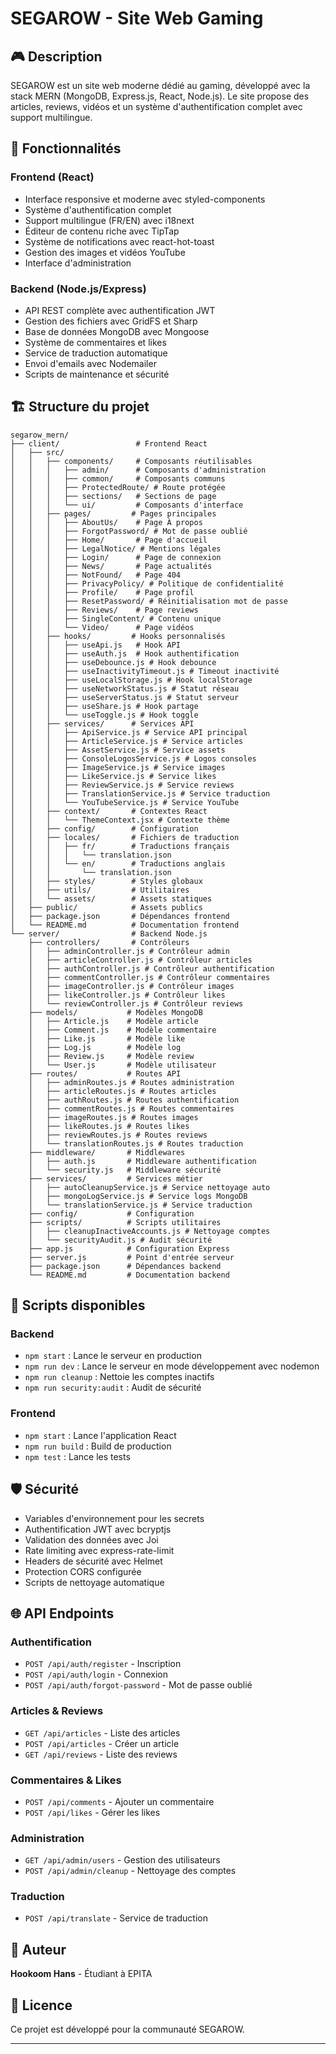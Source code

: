 # SEGAROW - Site Web Gaming

## 🎮 Description
SEGAROW est un site web moderne dédié au gaming, développé avec la stack MERN (MongoDB, Express.js, React, Node.js). Le site propose des articles, reviews, vidéos et un système d'authentification complet avec support multilingue.

## 🚀 Fonctionnalités

### Frontend (React)
- Interface responsive et moderne avec styled-components
- Système d'authentification complet
- Support multilingue (FR/EN) avec i18next
- Éditeur de contenu riche avec TipTap
- Système de notifications avec react-hot-toast
- Gestion des images et vidéos YouTube
- Interface d'administration

### Backend (Node.js/Express)
- API REST complète avec authentification JWT
- Gestion des fichiers avec GridFS et Sharp
- Base de données MongoDB avec Mongoose
- Système de commentaires et likes
- Service de traduction automatique
- Envoi d'emails avec Nodemailer
- Scripts de maintenance et sécurité



## 🏗️ Structure du projet

```
segarow_mern/
├── client/                 # Frontend React
│   ├── src/
│   │   ├── components/     # Composants réutilisables
│   │   │   ├── admin/      # Composants d'administration
│   │   │   ├── common/     # Composants communs
│   │   │   ├── ProtectedRoute/ # Route protégée
│   │   │   ├── sections/   # Sections de page
│   │   │   └── ui/         # Composants d'interface
│   │   ├── pages/         # Pages principales
│   │   │   ├── AboutUs/    # Page À propos
│   │   │   ├── ForgotPassword/ # Mot de passe oublié
│   │   │   ├── Home/       # Page d'accueil
│   │   │   ├── LegalNotice/ # Mentions légales
│   │   │   ├── Login/      # Page de connexion
│   │   │   ├── News/       # Page actualités
│   │   │   ├── NotFound/   # Page 404
│   │   │   ├── PrivacyPolicy/ # Politique de confidentialité
│   │   │   ├── Profile/    # Page profil
│   │   │   ├── ResetPassword/ # Réinitialisation mot de passe
│   │   │   ├── Reviews/    # Page reviews
│   │   │   ├── SingleContent/ # Contenu unique
│   │   │   └── Video/      # Page vidéos
│   │   ├── hooks/         # Hooks personnalisés
│   │   │   ├── useApi.js   # Hook API
│   │   │   ├── useAuth.js  # Hook authentification
│   │   │   ├── useDebounce.js # Hook debounce
│   │   │   ├── useInactivityTimeout.js # Timeout inactivité
│   │   │   ├── useLocalStorage.js # Hook localStorage
│   │   │   ├── useNetworkStatus.js # Statut réseau
│   │   │   ├── useServerStatus.js # Statut serveur
│   │   │   ├── useShare.js # Hook partage
│   │   │   └── useToggle.js # Hook toggle
│   │   ├── services/      # Services API
│   │   │   ├── ApiService.js # Service API principal
│   │   │   ├── ArticleService.js # Service articles
│   │   │   ├── AssetService.js # Service assets
│   │   │   ├── ConsoleLogosService.js # Logos consoles
│   │   │   ├── ImageService.js # Service images
│   │   │   ├── LikeService.js # Service likes
│   │   │   ├── ReviewService.js # Service reviews
│   │   │   ├── TranslationService.js # Service traduction
│   │   │   └── YouTubeService.js # Service YouTube
│   │   ├── context/       # Contextes React
│   │   │   └── ThemeContext.jsx # Contexte thème
│   │   ├── config/        # Configuration
│   │   ├── locales/       # Fichiers de traduction
│   │   │   ├── fr/        # Traductions français
│   │   │   │   └── translation.json
│   │   │   └── en/        # Traductions anglais
│   │   │       └── translation.json
│   │   ├── styles/        # Styles globaux
│   │   ├── utils/         # Utilitaires
│   │   └── assets/        # Assets statiques
│   ├── public/            # Assets publics
│   ├── package.json       # Dépendances frontend
│   └── README.md          # Documentation frontend
└── server/                # Backend Node.js
    ├── controllers/       # Contrôleurs
    │   ├── adminController.js # Contrôleur admin
    │   ├── articleController.js # Contrôleur articles
    │   ├── authController.js # Contrôleur authentification
    │   ├── commentController.js # Contrôleur commentaires
    │   ├── imageController.js # Contrôleur images
    │   ├── likeController.js # Contrôleur likes
    │   └── reviewController.js # Contrôleur reviews
    ├── models/           # Modèles MongoDB
    │   ├── Article.js    # Modèle article
    │   ├── Comment.js    # Modèle commentaire
    │   ├── Like.js       # Modèle like
    │   ├── Log.js        # Modèle log
    │   ├── Review.js     # Modèle review
    │   └── User.js       # Modèle utilisateur
    ├── routes/           # Routes API
    │   ├── adminRoutes.js # Routes administration
    │   ├── articleRoutes.js # Routes articles
    │   ├── authRoutes.js # Routes authentification
    │   ├── commentRoutes.js # Routes commentaires
    │   ├── imageRoutes.js # Routes images
    │   ├── likeRoutes.js # Routes likes
    │   ├── reviewRoutes.js # Routes reviews
    │   └── translationRoutes.js # Routes traduction
    ├── middleware/       # Middlewares
    │   ├── auth.js       # Middleware authentification
    │   └── security.js   # Middleware sécurité
    ├── services/         # Services métier
    │   ├── autoCleanupService.js # Service nettoyage auto
    │   ├── mongoLogService.js # Service logs MongoDB
    │   └── translationService.js # Service traduction
    ├── config/           # Configuration
    ├── scripts/          # Scripts utilitaires
    │   ├── cleanupInactiveAccounts.js # Nettoyage comptes
    │   └── securityAudit.js # Audit sécurité
    ├── app.js            # Configuration Express
    ├── server.js         # Point d'entrée serveur
    ├── package.json      # Dépendances backend
    └── README.md         # Documentation backend
```

## 🔧 Scripts disponibles

### Backend
- `npm start` : Lance le serveur en production
- `npm run dev` : Lance le serveur en mode développement avec nodemon
- `npm run cleanup` : Nettoie les comptes inactifs
- `npm run security:audit` : Audit de sécurité

### Frontend
- `npm start` : Lance l'application React
- `npm run build` : Build de production
- `npm test` : Lance les tests

## 🛡️ Sécurité

- Variables d'environnement pour les secrets
- Authentification JWT avec bcryptjs
- Validation des données avec Joi
- Rate limiting avec express-rate-limit
- Headers de sécurité avec Helmet
- Protection CORS configurée
- Scripts de nettoyage automatique

## 🌐 API Endpoints

### Authentification
- `POST /api/auth/register` - Inscription
- `POST /api/auth/login` - Connexion
- `POST /api/auth/forgot-password` - Mot de passe oublié

### Articles & Reviews
- `GET /api/articles` - Liste des articles
- `POST /api/articles` - Créer un article
- `GET /api/reviews` - Liste des reviews

### Commentaires & Likes
- `POST /api/comments` - Ajouter un commentaire
- `POST /api/likes` - Gérer les likes

### Administration
- `GET /api/admin/users` - Gestion des utilisateurs
- `POST /api/admin/cleanup` - Nettoyage des comptes

### Traduction
- `POST /api/translate` - Service de traduction

## 📝 Auteur
**Hookoom Hans** - Étudiant à EPITA

## 📄 Licence
Ce projet est développé pour la communauté SEGAROW.

---